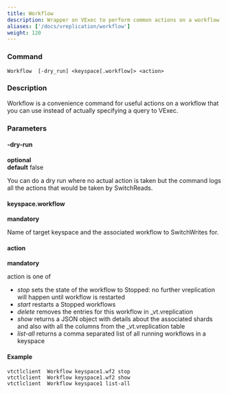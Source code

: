 ```yaml
---
title: Workflow
description: Wrapper on VExec to perform common actions on a workflow
aliases: ['/docs/vreplication/workflow']
weight: 120
---
```


### Command

```
Workflow  [-dry_run] <keyspace[.workflow]> <action>
```

### Description

Workflow is a convenience command for useful actions on a workflow that you can use instead of 
actually specifying a query to VExec.

### Parameters

#### -dry-run 
**optional**\
**default** false

<div class="cmd">
You can do a dry run where no actual action is taken but the command logs all the actions that would be taken
by SwitchReads.
</div>

#### keyspace.workflow 
**mandatory**

<div class="cmd">
Name of target keyspace and the associated workflow to SwitchWrites for.
</div>

#### action 
**mandatory**

<div class="cmd">
action is one of

* *stop* sets the state of the workflow to Stopped: no further vreplication will happen until workflow is restarted
* *start* restarts a Stopped workflows
* *delete* removes the entries for this workflow in \_vt.vreplication
* *show* returns a JSON object with details about the associated shards and also with all the columns
    from the \_vt.vreplication table
* *list-all* returns a comma separated list of all running workflows in a keyspace
</div>

#### Example
```
vtctlclient  Workflow keyspace1.wf2 stop
vtctlclient  Workflow keyspace1.wf2 show
vtctlclient  Workflow keyspace1 list-all
```
